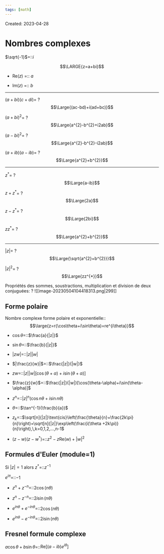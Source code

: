 ```yaml
---
tags: [math] 
---
```

Created: 2023-04-28

# Nombres complexes
$\sqrt{-1}$=::$i$
<!--SR:!2023-11-07,118,250-->

$$\LARGE{z=a+bi}$$
- Re($z$) =:: $a$
<!--SR:!2023-12-04,134,250-->
- Im($z$) =:: $b$
<!--SR:!2024-01-20,163,250-->

--- 
$(a+bi)(c+di)$=
?
$$\Large{(ac-bd)+i(ad+bc)}$$
<!--SR:!2024-02-15,136,230-->

$(a+bi)^{2}$=
?
$$\Large{a^{2}-b^{2}+i2ab}$$
<!--SR:!2023-11-22,75,230-->

$(a-bi)^{2}$=
?
$$\Large{a^{2}-b^{2}-i2ab}$$
<!--SR:!2024-02-05,131,230-->

$(a+ib)(a-ib)$=
?
$$\Large{a^{2}+b^{2}}$$
<!--SR:!2024-02-04,173,250-->

---

$z^{*}$=
?
$$\Large{a-ib}$$
<!--SR:!2023-12-23,146,250-->

$z+z^*$=
?
$$\Large{2a}$$
<!--SR:!2023-12-05,83,230-->

$z-z^{*}$=
?
$$\Large{2bi}$$
<!--SR:!2023-12-15,82,230-->

$zz^{*}$=
?
$$\Large{a^{2}+b^{2}}$$
<!--SR:!2023-11-28,32,210-->

---
$|z|$=
?
$$\Large{\sqrt{a^{2}+b^{2}}}$$
<!--SR:!2023-11-21,42,210-->

$|z|^{2}$=
?
$$\Large{zz^{*}}$$
<!--SR:!2023-11-23,59,190-->

Propriétés des sommes, soustractions, multiplication et division de deux conjuguées:
?
![[image-20230504104418313.png|299]]
<!--SR:!2024-02-08,172,250-->

## Forme polaire

Nombre complexe forme polaire et exponentielle::$$\large{z=r(\cos\theta+i\sin\theta)=re^{i\theta}}$$
<!--SR:!2023-11-12,23,141-->

- $\cos\theta$=::$\frac{a}{|z|}$
<!--SR:!2023-11-07,9,236-->
- $\sin\theta$=::$\frac{b}{|z|}$
<!--SR:!2023-11-15,15,236-->
- $|zw|$=::$|z||w|$
<!--SR:!2023-12-09,36,276-->
- $|\frac{z}{w}|$=::$\frac{|z|}{|w|}$
<!--SR:!2023-11-11,12,236-->
- $zw$=::$|z||w|[\cos(\theta+\alpha)+i\sin(\theta+\alpha)]$
<!--SR:!2023-11-07,5,216-->
- $\frac{z}{w}$=::$\frac{|z|}{|w|}[\cos(\theta-\alpha)+i\sin(\theta-\alpha)]$
<!--SR:!2023-11-16,16,236-->
- $z^{n}$=::$|z|^{n}(\cos n\theta+i\sin n\theta)$
<!--SR:!2023-11-10,11,216-->
- $\theta$=::$\tan^{-1}(\frac{b}{a})$
<!--SR:!2023-11-16,16,236-->
- $z_{k}$=::$\sqrt[n]{|z|}\text{cis}\left(\frac{\theta}{n}+\frac{2k\pi}{n}\right)=\sqrt[n]{|z|}\exp\left(\frac{i(\theta +2k\pi)}{n}\right),\,k=0,1,2,...,n-1$
<!--SR:!2023-11-15,10,196-->
- $(z-w)(z-w^{*})$=::$z^{2}-z\text{Re}(w)+|w|^{2}$
<!--SR:!2023-11-17,16,234-->

## Formules d'Euler (module=1)
Si $|z|=1$ alors $z^{*}$=::$z^{-1}$
<!--SR:!2023-11-08,9,234-->
$e^{i\pi}$=::$-1$
<!--SR:!2023-11-15,14,234-->

- $z^{n}+z^{-n}$=::$2\cos(n\theta)$
<!--SR:!2023-11-13,13,234-->
- $z^{n}-z^{-n}$=::$2i\sin(n\theta)$
<!--SR:!2023-11-16,15,234-->
- $e^{in\theta}+e^{-in\theta}$=::$2\cos(n\theta)$
<!--SR:!2023-11-17,16,234-->
- $e^{in\theta}-e^{-in\theta}$=::$2i\sin(n\theta)$
<!--SR:!2023-11-14,14,234-->


## Fresnel formule complexe
$a\cos\theta+b\sin\theta$=::$\text{Re}[(a-ib)e^{i\theta}]$
<!--SR:!2023-11-06,1,153-->

